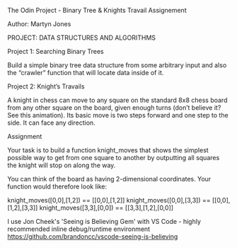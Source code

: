 The Odin Project - Binary Tree & Knights Travail Assignement

Author: Martyn Jones

PROJECT: DATA STRUCTURES AND ALGORITHMS

Project 1: Searching Binary Trees

Build a simple binary tree data structure from some arbitrary input and also the “crawler” function that will locate data inside of it.

Project 2: Knight’s Travails

A knight in chess can move to any square on the standard 8x8 chess board from any other square on the board, given enough turns (don’t believe it? See this animation). Its basic move is two steps forward and one step to the side. It can face any direction.

Assignment

Your task is to build a function knight_moves that shows the simplest possible way to get from one square to another by outputting all squares the knight will stop on along the way.

You can think of the board as having 2-dimensional coordinates. Your function would therefore look like:

knight_moves([0,0],[1,2]) == [[0,0],[1,2]]
knight_moves([0,0],[3,3]) == [[0,0],[1,2],[3,3]]
knight_moves([3,3],[0,0]) == [[3,3],[1,2],[0,0]]

I use Jon Cheek's 'Seeing is Believing Gem' with VS Code - highly recommended inline debug/runtime environment
https://github.com/brandoncc/vscode-seeing-is-believing